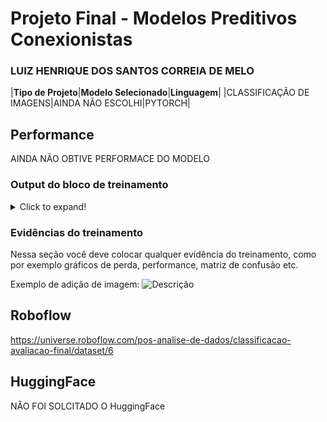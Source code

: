 # Projeto Final - Modelos Preditivos Conexionistas

### LUIZ HENRIQUE DOS SANTOS CORREIA DE MELO

|**Tipo de Projeto**|**Modelo Selecionado**|**Linguagem**|
|CLASSIFICAÇÃO DE IMAGENS|AINDA NÃO ESCOLHI|PYTORCH|

## Performance

AINDA NÃO OBTIVE PERFORMACE DO MODELO

### Output do bloco de treinamento

<details>
  <summary>Click to expand!</summary>
  
  ```text
    Você deve colar aqui a saída do bloco de treinamento do notebook, contendo todas as épocas e saídas do treinamento
  ```
</details>

### Evidências do treinamento

Nessa seção você deve colocar qualquer evidência do treinamento, como por exemplo gráficos de perda, performance, matriz de confusão etc.

Exemplo de adição de imagem:
![Descrição](https://picsum.photos/seed/picsum/500/300)

## Roboflow

https://universe.roboflow.com/pos-analise-de-dados/classificacao-avaliacao-final/dataset/6

## HuggingFace

NÃO FOI SOLCITADO O HuggingFace
